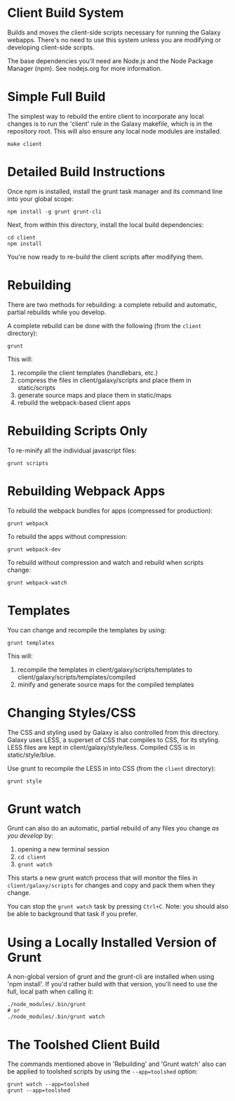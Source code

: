 Client Build System
===================

Builds and moves the client-side scripts necessary for running the Galaxy webapps. There's no need to use this system
unless you are modifying or developing client-side scripts.

The base dependencies you'll need are Node.js and the Node Package Manager
(npm).  See nodejs.org for more information.


Simple Full Build
=================

The simplest way to rebuild the entire client to incorporate any local changes
is to run the 'client' rule in the Galaxy makefile, which is in the repository
root.  This will also ensure any local node modules are installed.

    make client


Detailed Build Instructions
===========================

Once npm is installed, install the grunt task manager and its command line into your global scope:

    npm install -g grunt grunt-cli

Next, from within this directory, install the local build dependencies:

    cd client
    npm install

You're now ready to re-build the client scripts after modifying them.


Rebuilding
==========

There are two methods for rebuilding: a complete rebuild and automatic, partial rebuilds while you develop.

A complete rebuild can be done with the following (from the `client` directory):

    grunt

This will:

1. recompile the client templates (handlebars, etc.)
2. compress the files in client/galaxy/scripts and place them in static/scripts
3. generate source maps and place them in static/maps
4. rebuild the webpack-based client apps


Rebuilding Scripts Only
=======================

To re-minify all the individual javascript files:

    grunt scripts


Rebuilding Webpack Apps
=======================

To rebuild the webpack bundles for apps (compressed for production):

    grunt webpack

To rebuild the apps without compression:

    grunt webpack-dev

To rebuild without compression and watch and rebuild when scripts change:

    grunt webpack-watch


Templates
=========

You can change and recompile the templates by using:

    grunt templates

This will:

1. recompile the templates in client/galaxy/scripts/templates to client/galaxy/scripts/templates/compiled
2. minify and generate source maps for the compiled templates


Changing Styles/CSS
===================

The CSS and styling used by Galaxy is also controlled from this directory. Galaxy uses LESS, a superset of CSS that
compiles to CSS, for its styling. LESS files are kept in client/galaxy/style/less. Compiled CSS is in static/style/blue.

Use grunt to recompile the LESS in into CSS (from the `client` directory):

    grunt style


Grunt watch
===========

Grunt can also do an automatic, partial rebuild of any files you change *as you develop* by:

1. opening a new terminal session
2. `cd client`
3. `grunt watch`

This starts a new grunt watch process that will monitor the files in `client/galaxy/scripts` for changes and copy and
pack them when they change.

You can stop the `grunt watch` task by pressing `Ctrl+C`. Note: you should also be able to background that task if you
prefer.


Using a Locally Installed Version of Grunt
==========================================

A non-global version of grunt and the grunt-cli are installed when using 'npm install'. If you'd rather build with that
version, you'll need to use the full, local path when calling it:

    ./node_modules/.bin/grunt
    # or
    ./node_modules/.bin/grunt watch


The Toolshed Client Build
=========================

The commands mentioned above in 'Rebuilding' and 'Grunt watch' also can be applied to toolshed scripts by using the
`--app=toolshed` option:

	grunt watch --app=toolshed
	grunt --app=toolshed
